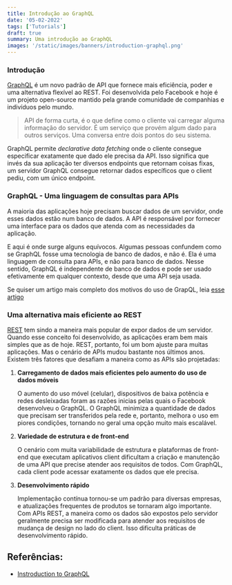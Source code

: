```yaml
---
title: Introdução ao GraphQL
date: '05-02-2022'
tags: ['Tutorials']
draft: true
summary: Uma introdução ao GraphQL
images: '/static/images/banners/introduction-graphql.png'
---
```


### Introdução

[GraphQL](https://graphql.org/) é um novo padrão de API que fornece mais eficiência, poder e uma alternativa flexível ao REST. Foi desenvolvida pelo Facebook e hoje é um projeto open-source mantido pela grande comunidade de companhias e indivíduos pelo mundo.

> API de forma curta, é o que define como o cliente vai carregar alguma informação do servidor. É um serviço que provém algum dado para outros serviços. Uma conversa entre dois pontos do seu sistema.

GraphQL permite _declarative data fetching_ onde o cliente consegue especificar exatamente que dado ele precisa da API. Isso significa que invés da sua aplicação ter diversos endpoints que retornam coisas fixas, um servidor GraphQL consegue retornar dados específicos que o client pediu, com um único endpoint.

### GraphQL - Uma linguagem de consultas para APIs

A maioria das aplicações hoje precisam buscar dados de um servidor, onde esses dados estão num banco de dados. A API é responsável por fornecer uma interface para os dados que atenda com as necessidades da aplicação.

E aqui é onde surge alguns equívocos. Algumas pessoas confundem como se GraphQL fosse uma tecnologia de banco de dados, e não é. Ela é uma linguagem de consulta para APIs, e não para banco de dados. Nesse sentido, GraphQL é independente de banco de dados e pode ser usado efetivamente em qualquer contexto, desde que uma API seja usada.

Se quiser um artigo mais completo dos motivos do uso de GrapQL, leia [esse artigo](https://www.prisma.io/blog/top-5-reasons-to-use-graphql-b60cfa683511)
### Uma alternativa mais eficiente ao REST

[REST](https://en.wikipedia.org/wiki/Representational_state_transfer) tem sindo a maneira mais popular de expor dados de um servidor. Quando esse conceito foi desenvolvido, as aplicações eram bem mais simples que as de hoje. REST, portanto, foi um bom ajuste para muitas aplicações. Mas o cenário de APIs mudou bastante nos últimos anos. Existem três fatores que desafiam a maneira como as APIs são projetadas:

1. **Carregamento de dados mais eficientes pelo aumento do uso de dados móveis**


   O aumento do uso móvel (celular), dispositivos de baixa potência e redes desleixadas foram as razões inicias pelas quais o Facebook desenvolveu o GraphQL. O GraphQL minimiza a quantidade de dados que precisam ser transferidos pela rede e, portanto, melhora o uso em piores condições, tornando no geral uma opção muito mais escalável.

2. **Variedade de estrutura e de front-end**
   
   O cenário com muita variabilidade de estrutura e plataformas de front-end que executam aplicativos client dificultam a criação e manutenção de uma API que precise atender aos requisitos de todos. Com GraphQL, cada client pode acessar exatamente os dados que ele precisa. 

3. **Desenvolvimento rápido**
   
   Implementação contínua tornou-se um padrão para diversas empresas, e atualizações frequentes de produtos se tornaram algo importante. Com APIs REST, a maneira como os dados são expostos pelo servidor geralmente precisa ser modificada para atender aos requisitos de mudança de design no lado do client. Isso dificulta práticas de desenvolvimento rápido.

## Referências:
- [Instroduction to GraphQL](https://www.howtographql.com/basics/0-introduction/)